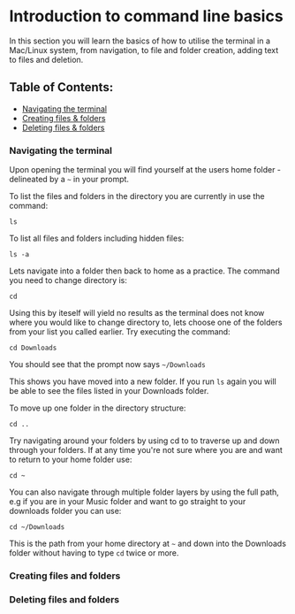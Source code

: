 # Introduction to command line basics

In this section you will learn the basics of how to utilise the terminal in a Mac/Linux system,
from navigation, to file and folder creation, adding text to files and deletion.

## Table of Contents:
- [Navigating the terminal](https://github.com/michaeljgrant/learning-to-code/tree/main/Command%20Line#navigating-the-terminal)
- [Creating files & folders](https://github.com/michaeljgrant/learning-to-code/tree/main/Command%20Line#creating-files-and-folders)
- [Deleting files & folders](https://github.com/michaeljgrant/learning-to-code/tree/main/Command%20Line#deleting-files-and-folders)

### Navigating the terminal

Upon opening the terminal you will find yourself at the users home folder - delineated by a ```~``` in your prompt.

To list the files and folders in the directory you are currently in use the command:

```ls```

To list all files and folders including hidden files:

```ls -a```

Lets navigate into a folder then back to home as a practice.
The command you need to change directory is:

```cd```

Using this by iteself will yield no results as the terminal
does not know where you would like to change directory to,
lets choose one of the folders from your list you called earlier.
Try executing the command:

```cd Downloads```

You should see that the prompt now says ```~/Downloads```

This shows you have moved into a new folder. If you run ```ls``` again you will be able to see the files listed in your Downloads folder.


To move up one folder in the directory structure:

```cd ..``` 

Try navigating around your folders by using cd to to traverse up and down through your folders.
If at any time you're not sure where you are and want to return to your home folder use:

```cd ~```

You can also navigate through multiple folder layers by using the full path, e.g if you are in your Music folder and want to go straight to your downloads folder you can use:

```cd ~/Downloads```

This is the path from your home directory at ```~``` and down into the Downloads folder without having to type ```cd``` twice or more.

### Creating files and folders

### Deleting files and folders